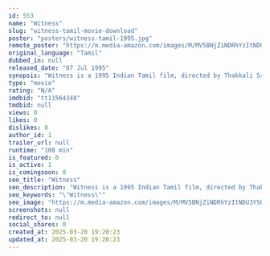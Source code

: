 ```yaml
---
id: 553
name: "Witness"
slug: "witness-tamil-movie-download"
poster: "posters/witness-tamil-1995.jpg"
remote_poster: "https://m.media-amazon.com/images/M/MV5BNjZiNDRhYzItNDU3YS00MGMzLWE5NmUtZmQxY2ZhYTZhZTIwXkEyXkFqcGdeQXVyNTM3MDMyMDQ@._V1_SX300.jpg"
original_language: "Tamil"
dubbed_in: null
released_date: "07 Jul 1995"
synopsis: "Witness is a 1995 Indian Tamil film, directed by Thakkali Srinivasan and Produced by T. G. F. Media Systems LTD. The film stars Nizhalgal Ravi, Gautami, Raghuvaran and Aamani in lead roles...."
type: "movie"
rating: "N/A"
imdbid: "tt11564348"
tmdbid: null
views: 0
likes: 0
dislikes: 0
author_id: 1
trailer_url: null
runtime: "108 min"
is_featured: 0
is_active: 1
is_comingsoon: 0
seo_title: "Witness"
seo_description: "Witness is a 1995 Indian Tamil film, directed by Thakkali Srinivasan and Produced by T. G. F. Media Systems LTD. The film stars Nizhalgal Ravi, Gautami, Raghuvaran and Aamani in lead roles...."
seo_keywords: "\"Witness\""
seo_image: "https://m.media-amazon.com/images/M/MV5BNjZiNDRhYzItNDU3YS00MGMzLWE5NmUtZmQxY2ZhYTZhZTIwXkEyXkFqcGdeQXVyNTM3MDMyMDQ@._V1_SX300.jpg"
screenshots: null
redirect_to: null
social_shares: 0
created_at: 2025-03-20 19:20:23
updated_at: 2025-03-20 19:20:23
---
```


